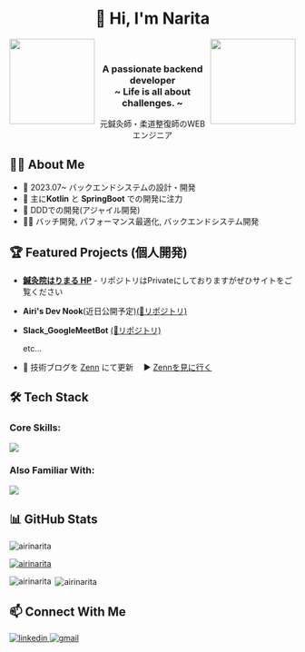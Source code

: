 
<h1 align="center">👋 Hi, I'm Narita</h1>



<p align="center">
  <img width="150" align="left"　alt="me" src="https://github.com/user-attachments/assets/98160f1f-2b90-4783-a5ec-5c40097ad857" />
　<img width="150" align="right"　alt="rose" src="https://github.com/user-attachments/assets/effa0e77-c84d-48ba-a5d3-5b79eb2bdcad" />
  <h3 align="center">A passionate backend developer<br>~ Life is all about challenges. ~</h3>
  <p align="center"　style="font-weight: normal; font-size: 16px;">元鍼灸師・柔道整復師のWEBエンジニア</p>
</p>







## 👨‍💻 About Me
- 🔭 2023.07~ バックエンドシステムの設計・開発
- 🌱 主に**Kotlin** と **SpringBoot** での開発に注力
- 🚀 DDDでの開発(アジャイル開発)
- 👨‍💻 バッチ開発, パフォーマンス最適化, バックエンドシステム開発

## 🏆 Featured Projects (個人開発)
- [**鍼灸院はりまる HP**](https://www.shinkyu-harimaru.com/) - リポジトリはPrivateにしておりますがぜひサイトをご覧ください
- **Airi's Dev Nook**(近日公開予定)[(📍リポジトリ)](https://github.com/AiriNarita/airi-hp)
- **Slack_GoogleMeetBot** [(📍リポジトリ)](https://github.com/AiriNarita/Slack_GoogleMeetBot)

   etc...

- 📝 技術ブログを [Zenn](https://zenn.dev/airiswim) にて更新　  ▶️ [Zennを見に行く](https://zenn.dev/airiswim) 

## 🛠️ Tech Stack

### Core Skills:
<p align="left">
  <a href="https://skillicons.dev">
    <img src="https://skillicons.dev/icons?i=kotlin,spring,java,aws,mysql,haskell" />
  </a>
</p>

### Also Familiar With:
<p align="left">
  <a href="https://skillicons.dev">
    <img src="https://skillicons.dev/icons?i=js,ts,react,nextjs,redis,linux,docker,html,css,nginx,ruby,vue" />
  </a>
</p>

## 📊 GitHub Stats

<p align="left"> <img src="https://komarev.com/ghpvc/?username=airinarita&label=Profile%20views&color=0e75b6&style=flat" alt="airinarita" /> </p>

<p align="left"> <a href="https://github.com/ryo-ma/github-profile-trophy"><img src="https://github-profile-trophy.vercel.app/?username=airinarita" alt="airinarita" /></a> </p>




<p><img align="left" src="https://github-readme-stats.vercel.app/api/top-langs?username=airinarita&show_icons=true&locale=en&layout=compact" alt="airinarita" /></p>

<p>&nbsp;<img align="center" src="https://github-readme-stats.vercel.app/api?username=airinarita&show_icons=true&locale=en" alt="airinarita" /></p>

## 📫 Connect With Me

<p align="left">
  <a href="https://linkedin.com/in/airinarita" target="_blank">
    <img src="https://img.shields.io/badge/LinkedIn-0077B5?style=for-the-badge&logo=linkedin&logoColor=white" alt="linkedin" />
  </a>
  <a href="airinarita.dev@gmail.com">
    <img src="https://img.shields.io/badge/Gmail-D14836?style=for-the-badge&logo=gmail&logoColor=white" alt="gmail" />
  </a>
</p>


